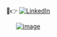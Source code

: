<div align="center">
  
🤠👉
  [![LinkedIn](https://img.shields.io/badge/linkedin-%230077B5.svg?style=for-the-badge&logo=linkedin&logoColor=white)](https://www.linkedin.com/in/samubrreto/)<br>

  [![image](https://github.com/samubarreto/Doletas/assets/70921394/f3a485e2-71ba-4172-b6ab-443fb068f00e)](https://samubarreto.github.io/Doletas/)

  

</div>
